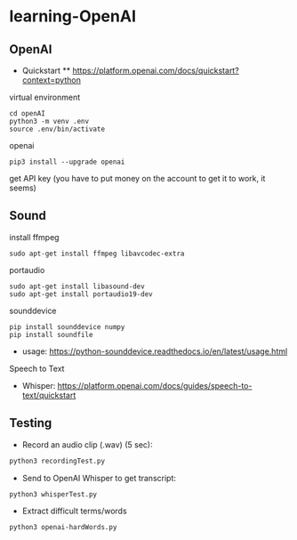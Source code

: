 # learning-OpenAI

## OpenAI
* Quickstart
** https://platform.openai.com/docs/quickstart?context=python

virtual environment
```
cd openAI
python3 -m venv .env
source .env/bin/activate
```

openai
```
pip3 install --upgrade openai
```

get API key (you have to put money on the account to get it to work, it seems)


## Sound

install ffmpeg
```
sudo apt-get install ffmpeg libavcodec-extra
```

portaudio
```
sudo apt-get install libasound-dev
sudo apt-get install portaudio19-dev
```

sounddevice
```
pip install sounddevice numpy
pip install soundfile
```

* usage: https://python-sounddevice.readthedocs.io/en/latest/usage.html

Speech to Text
* Whisper: https://platform.openai.com/docs/guides/speech-to-text/quickstart

## Testing

* Record an audio clip (.wav) (5 sec):
```bash
python3 recordingTest.py
```
* Send to OpenAI Whisper to get transcript:
```bash
python3 whisperTest.py
```

* Extract difficult terms/words
```bash
python3 openai-hardWords.py
```
